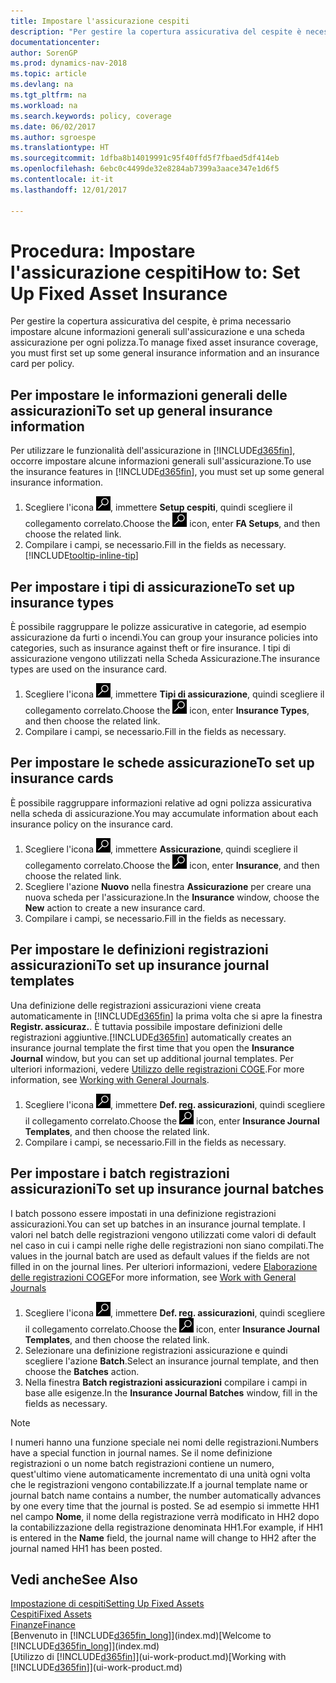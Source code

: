 ```yaml
---
title: Impostare l'assicurazione cespiti
description: "Per gestire la copertura assicurativa del cespite è necessario impostare le informazioni generali sull'assicurazione e una scheda assicurazione."
documentationcenter: 
author: SorenGP
ms.prod: dynamics-nav-2018
ms.topic: article
ms.devlang: na
ms.tgt_pltfrm: na
ms.workload: na
ms.search.keywords: policy, coverage
ms.date: 06/02/2017
ms.author: sgroespe
ms.translationtype: HT
ms.sourcegitcommit: 1dfba8b14019991c95f40ffd5f7fbaed5df414eb
ms.openlocfilehash: 6ebc0c4499de32e8284ab7399a3aace347e1d6f5
ms.contentlocale: it-it
ms.lasthandoff: 12/01/2017

---
```

# <a name="how-to-set-up-fixed-asset-insurance"></a><span data-ttu-id="c2ebd-103">Procedura: Impostare l'assicurazione cespiti</span><span class="sxs-lookup"><span data-stu-id="c2ebd-103">How to: Set Up Fixed Asset Insurance</span></span>
<span data-ttu-id="c2ebd-104">Per gestire la copertura assicurativa del cespite, è prima necessario impostare alcune informazioni generali sull'assicurazione e una scheda assicurazione per ogni polizza.</span><span class="sxs-lookup"><span data-stu-id="c2ebd-104">To manage fixed asset insurance coverage, you must first set up some general insurance information and an insurance card per policy.</span></span>

## <a name="to-set-up-general-insurance-information"></a><span data-ttu-id="c2ebd-105">Per impostare le informazioni generali delle assicurazioni</span><span class="sxs-lookup"><span data-stu-id="c2ebd-105">To set up general insurance information</span></span>
<span data-ttu-id="c2ebd-106">Per utilizzare le funzionalità dell'assicurazione in [!INCLUDE[d365fin](includes/d365fin_md.md)], occorre impostare alcune informazioni generali sull'assicurazione.</span><span class="sxs-lookup"><span data-stu-id="c2ebd-106">To use the insurance features in [!INCLUDE[d365fin](includes/d365fin_md.md)], you must set up some general insurance information.</span></span>  

1. <span data-ttu-id="c2ebd-107">Scegliere l'icona ![Cerca pagina o report](media/ui-search/search_small.png "icona Cerca pagina o report"), immettere **Setup cespiti**, quindi scegliere il collegamento correlato.</span><span class="sxs-lookup"><span data-stu-id="c2ebd-107">Choose the ![Search for Page or Report](media/ui-search/search_small.png "Search for Page or Report icon") icon, enter **FA Setups**, and then choose the related link.</span></span>  
2. <span data-ttu-id="c2ebd-108">Compilare i campi, se necessario.</span><span class="sxs-lookup"><span data-stu-id="c2ebd-108">Fill in the fields as necessary.</span></span> [!INCLUDE[tooltip-inline-tip](includes/tooltip-inline-tip_md.md)]  

## <a name="to-set-up-insurance-types"></a><span data-ttu-id="c2ebd-109">Per impostare i tipi di assicurazione</span><span class="sxs-lookup"><span data-stu-id="c2ebd-109">To set up insurance types</span></span>
<span data-ttu-id="c2ebd-110">È possibile raggruppare le polizze assicurative in categorie, ad esempio assicurazione da furti o incendi.</span><span class="sxs-lookup"><span data-stu-id="c2ebd-110">You can group your insurance policies into categories, such as insurance against theft or fire insurance.</span></span> <span data-ttu-id="c2ebd-111">I tipi di assicurazione vengono utilizzati nella Scheda Assicurazione.</span><span class="sxs-lookup"><span data-stu-id="c2ebd-111">The insurance types are used on the insurance card.</span></span>

1. <span data-ttu-id="c2ebd-112">Scegliere l'icona ![Cerca pagina o report](media/ui-search/search_small.png "icona Cerca pagina o report"), immettere **Tipi di assicurazione**, quindi scegliere il collegamento correlato.</span><span class="sxs-lookup"><span data-stu-id="c2ebd-112">Choose the ![Search for Page or Report](media/ui-search/search_small.png "Search for Page or Report icon") icon, enter **Insurance Types**, and then choose the related link.</span></span>  
2. <span data-ttu-id="c2ebd-113">Compilare i campi, se necessario.</span><span class="sxs-lookup"><span data-stu-id="c2ebd-113">Fill in the fields as necessary.</span></span>

## <a name="to-set-up-insurance-cards"></a><span data-ttu-id="c2ebd-114">Per impostare le schede assicurazione</span><span class="sxs-lookup"><span data-stu-id="c2ebd-114">To set up insurance cards</span></span>
<span data-ttu-id="c2ebd-115">È possibile raggruppare informazioni relative ad ogni polizza assicurativa nella scheda di assicurazione.</span><span class="sxs-lookup"><span data-stu-id="c2ebd-115">You may accumulate information about each insurance policy on the insurance card.</span></span>  

1. <span data-ttu-id="c2ebd-116">Scegliere l'icona ![Cerca pagina o report](media/ui-search/search_small.png "icona Cerca pagina o report"), immettere **Assicurazione**, quindi scegliere il collegamento correlato.</span><span class="sxs-lookup"><span data-stu-id="c2ebd-116">Choose the ![Search for Page or Report](media/ui-search/search_small.png "Search for Page or Report icon") icon, enter **Insurance**, and then choose the related link.</span></span>  
2. <span data-ttu-id="c2ebd-117">Scegliere l'azione **Nuovo** nella finestra **Assicurazione** per creare una nuova scheda per l'assicurazione.</span><span class="sxs-lookup"><span data-stu-id="c2ebd-117">In the **Insurance** window, choose the **New** action to create a  new insurance card.</span></span>  
3. <span data-ttu-id="c2ebd-118">Compilare i campi, se necessario.</span><span class="sxs-lookup"><span data-stu-id="c2ebd-118">Fill in the fields as necessary.</span></span>

## <a name="to-set-up-insurance-journal-templates"></a><span data-ttu-id="c2ebd-119">Per impostare le definizioni registrazioni assicurazioni</span><span class="sxs-lookup"><span data-stu-id="c2ebd-119">To set up insurance journal templates</span></span>
<span data-ttu-id="c2ebd-120">Una definizione delle registrazioni assicurazioni viene creata automaticamente in [!INCLUDE[d365fin](includes/d365fin_md.md)] la prima volta che si apre la finestra **Registr. assicuraz.**. È tuttavia possibile impostare definizioni delle registrazioni aggiuntive.</span><span class="sxs-lookup"><span data-stu-id="c2ebd-120">[!INCLUDE[d365fin](includes/d365fin_md.md)] automatically creates an insurance journal template the first time that you open the **Insurance Journal** window, but you can set up additional journal templates.</span></span> <span data-ttu-id="c2ebd-121">Per ulteriori informazioni, vedere [Utilizzo delle registrazioni COGE](ui-work-general-journals.md).</span><span class="sxs-lookup"><span data-stu-id="c2ebd-121">For more information, see [Working with General Journals](ui-work-general-journals.md).</span></span>  

1. <span data-ttu-id="c2ebd-122">Scegliere l'icona ![Cerca pagina o report](media/ui-search/search_small.png "icona Cerca pagina o report"), immettere **Def. reg. assicurazioni**, quindi scegliere il collegamento correlato.</span><span class="sxs-lookup"><span data-stu-id="c2ebd-122">Choose the ![Search for Page or Report](media/ui-search/search_small.png "Search for Page or Report icon") icon, enter **Insurance Journal Templates**, and then choose the related link.</span></span>  
2. <span data-ttu-id="c2ebd-123">Compilare i campi, se necessario.</span><span class="sxs-lookup"><span data-stu-id="c2ebd-123">Fill in the fields as necessary.</span></span>

## <a name="to-set-up-insurance-journal-batches"></a><span data-ttu-id="c2ebd-124">Per impostare i batch registrazioni assicurazioni</span><span class="sxs-lookup"><span data-stu-id="c2ebd-124">To set up insurance journal batches</span></span>
<span data-ttu-id="c2ebd-125">I batch possono essere impostati in una definizione registrazioni assicurazioni.</span><span class="sxs-lookup"><span data-stu-id="c2ebd-125">You can set up batches in an insurance journal template.</span></span> <span data-ttu-id="c2ebd-126">I valori nel batch delle registrazioni vengono utilizzati come valori di default nel caso in cui i campi nelle righe delle registrazioni non siano compilati.</span><span class="sxs-lookup"><span data-stu-id="c2ebd-126">The values in the journal batch are used as default values if the fields are not filled in on the journal lines.</span></span> <span data-ttu-id="c2ebd-127">Per ulteriori informazioni, vedere [Elaborazione delle registrazioni COGE](ui-work-general-journals.md)</span><span class="sxs-lookup"><span data-stu-id="c2ebd-127">For more information, see [Work with General Journals](ui-work-general-journals.md)</span></span>  

1. <span data-ttu-id="c2ebd-128">Scegliere l'icona ![Cerca pagina o report](media/ui-search/search_small.png "icona Cerca pagina o report"), immettere **Def. reg. assicurazioni**, quindi scegliere il collegamento correlato.</span><span class="sxs-lookup"><span data-stu-id="c2ebd-128">Choose the ![Search for Page or Report](media/ui-search/search_small.png "Search for Page or Report icon") icon, enter **Insurance Journal Templates**, and then choose the related link.</span></span>  
2. <span data-ttu-id="c2ebd-129">Selezionare una definizione registrazioni assicurazione e quindi scegliere l'azione **Batch**.</span><span class="sxs-lookup"><span data-stu-id="c2ebd-129">Select an insurance journal template, and then choose the **Batches** action.</span></span>
3. <span data-ttu-id="c2ebd-130">Nella finestra **Batch registrazioni assicurazioni** compilare i campi in base alle esigenze.</span><span class="sxs-lookup"><span data-stu-id="c2ebd-130">In the **Insurance Journal Batches** window, fill in the fields as necessary.</span></span>

> [!NOTE]  
>   <span data-ttu-id="c2ebd-131">I numeri hanno una funzione speciale nei nomi delle registrazioni.</span><span class="sxs-lookup"><span data-stu-id="c2ebd-131">Numbers have a special function in journal names.</span></span> <span data-ttu-id="c2ebd-132">Se il nome definizione registrazioni o un nome batch registrazioni contiene un numero, quest'ultimo viene automaticamente incrementato di una unità ogni volta che le registrazioni vengono contabilizzate.</span><span class="sxs-lookup"><span data-stu-id="c2ebd-132">If a journal template name or journal batch name contains a number, the number automatically advances by one every time that the journal is posted.</span></span> <span data-ttu-id="c2ebd-133">Se ad esempio si immette HH1 nel campo **Nome**, il nome della registrazione verrà modificato in HH2 dopo la contabilizzazione della registrazione denominata HH1.</span><span class="sxs-lookup"><span data-stu-id="c2ebd-133">For example, if HH1 is entered in the **Name** field, the journal name will change to HH2 after the journal named HH1 has been posted.</span></span>

## <a name="see-also"></a><span data-ttu-id="c2ebd-134">Vedi anche</span><span class="sxs-lookup"><span data-stu-id="c2ebd-134">See Also</span></span>
[<span data-ttu-id="c2ebd-135">Impostazione di cespiti</span><span class="sxs-lookup"><span data-stu-id="c2ebd-135">Setting Up Fixed Assets</span></span>](fa-setup.md)  
[<span data-ttu-id="c2ebd-136">Cespiti</span><span class="sxs-lookup"><span data-stu-id="c2ebd-136">Fixed Assets</span></span>](fa-manage.md)  
[<span data-ttu-id="c2ebd-137">Finanze</span><span class="sxs-lookup"><span data-stu-id="c2ebd-137">Finance</span></span>](finance.md)  
<span data-ttu-id="c2ebd-138">[Benvenuto in [!INCLUDE[d365fin_long](includes/d365fin_long_md.md)]](index.md)</span><span class="sxs-lookup"><span data-stu-id="c2ebd-138">[Welcome to [!INCLUDE[d365fin_long](includes/d365fin_long_md.md)]](index.md)</span></span>  
<span data-ttu-id="c2ebd-139">[Utilizzo di [!INCLUDE[d365fin](includes/d365fin_md.md)]](ui-work-product.md)</span><span class="sxs-lookup"><span data-stu-id="c2ebd-139">[Working with [!INCLUDE[d365fin](includes/d365fin_md.md)]](ui-work-product.md)</span></span>

